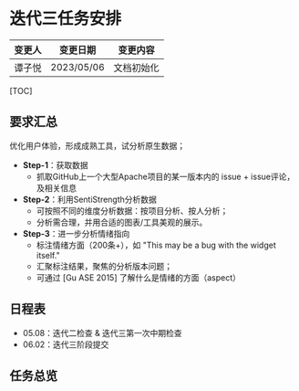 # 迭代三任务安排

| 变更人 | 变更日期   | 变更内容         |
| ------ | ---------- | ---------------- |
| 谭子悦 | 2023/05/06 | 文档初始化       |

[TOC]

## 要求汇总

优化用户体验，形成成熟工具，试分析原生数据；

- **Step-1**：获取数据
	- 抓取GitHub上一个大型Apache项目的某一版本内的 issue + issue评论，及相关信息
- **Step-2**：利用SentiStrength分析数据
	- 可按照不同的维度分析数据：按项目分析、按人分析；
	- 分析需合理，并用合适的图表/工具美观的展示。
- **Step-3**：进一步分析情绪指向
	- 标注情绪方面（200条+），如 "This may be a bug with the widget itself."
	- 汇聚标注结果，聚焦的分析版本问题；
	- 可通过 [Gu ASE 2015] 了解什么是情绪的方面（aspect）

## 日程表

- 05.08：迭代二检查 & 迭代三第一次中期检查
- 06.02：迭代三阶段提交

## 任务总览